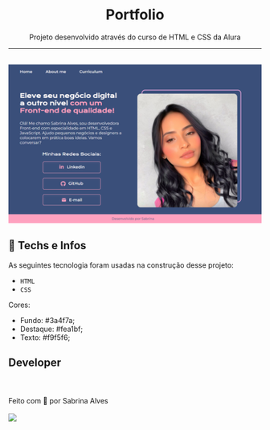 <h1 align="center">Portfolio</h1>

<p align="center">
Projeto desenvolvido através do curso de HTML e CSS da Alura<br/>
</p>

---

<br>

<img style="" src="./.github/capa.portfolio.png" width="800px;" alt=""/>

## 🚀 Techs e Infos

As seguintes tecnologia foram usadas na construção desse projeto:

- `HTML`
- `CSS`

Cores: 
- Fundo: #3a4f7a;
- Destaque: #fea1bf;
- Texto: #f9f5f6;

## Developer

<a href="#">
 <img style="border-radius: 100%;" src="https://avatars.githubusercontent.com/u/137462787?v=4" width="150px;" alt=""/>
 <br />
 <sub><b></b></sub></a> <a href="#" title=""></a>
<br>
Feito com 💜 por Sabrina Alves

<div> 
<br>
  <a href="https://www.linkedin.com/in/saabrinaalves" target="_blank"><img src="https://img.shields.io/badge/LinkedIn-0077B5?style"></a>
</div>